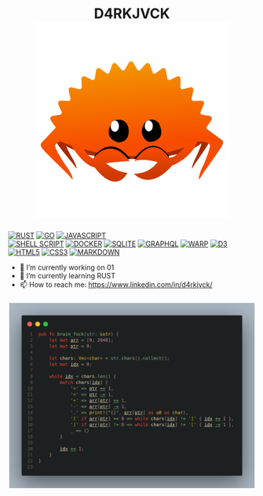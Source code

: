 
<h1 align=center >
  D4RKJVCK
  <br>
  <img alt="Rust" src="./ferris.svg">
</h1>

[![RUST](https://img.shields.io/badge/Rust-black?style=for-the-badge&logo=rust&logoColor=#E57324)](src/main.rs)
[![GO](https://img.shields.io/badge/Go-00ADD8?style=for-the-badge&logo=go&logoColor=white)](./backend/cmd/web/main.go)
[![JAVASCRIPT](https://img.shields.io/badge/JavaScript-323330?style=for-the-badge&logo=javascript&logoColor=F7DF1E)]()  
[![SHELL SCRIPT](https://img.shields.io/badge/Shell_Script-121011?style=for-the-badge&logo=gnu-bash&logoColor=white)](./gitify.sh)
[![DOCKER](https://img.shields.io/badge/Docker-2CA5E0?style=for-the-badge&logo=docker&logoColor=white)](./frontend/Dockerfile)
[![SQLITE](https://img.shields.io/badge/Sqlite-003B57?style=for-the-badge&logo=sqlite&logoColor=white)](./backend/database/social.network.db)
[![GRAPHQL](https://img.shields.io/badge/GraphQl-E10098?style=for-the-badge&logo=graphql&logoColor=white)](src/graphql/profile.gql.js)
[![WARP](https://img.shields.io/badge/warp-01A4FF?style=for-the-badge&logo=warp&logoColor=white)]()
[![D3](https://img.shields.io/badge/d3%20js-F9A03C?style=for-the-badge&logo=d3.js&logoColor=white)](src/components/charts/radar.js)
[![HTML5](https://img.shields.io/badge/HTML5-E34F26?style=for-the-badge&logo=html5&logoColor=white)]()
[![CSS3](https://img.shields.io/badge/CSS3-1572B6?style=for-the-badge&logo=css3&logoColor=white)]()
[![MARKDOWN](https://img.shields.io/badge/Markdown-000000?style=for-the-badge&logo=markdown&logoColor=white)](#table-of-contents)


- 🔭 I’m currently working on 01
- 🦀 I’m currently learning RUST
- 📫 How to reach me: https://www.linkedin.com/in/d4rkjvck/

<h3 align=center>
  <img alt="brain_fuck" src="./brain_fuck.png" width="500px">
</h3>

<!--
[![Docker](https://i.imgur.com/VyjCJuz.png)](https://www.docker.com/)
- 💬 Ask me about ...
- ⚡ Fun fact: ...
-->
